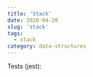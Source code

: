 ```yaml
---
title: 'Stack'
date: 2020-04-20
slug: 'stack'
tags:
  - stack
category: data-structures
---
```


<!-- embed:Stack.js -->

Tests (jest):

<!-- embed:Stack.test.js -->
